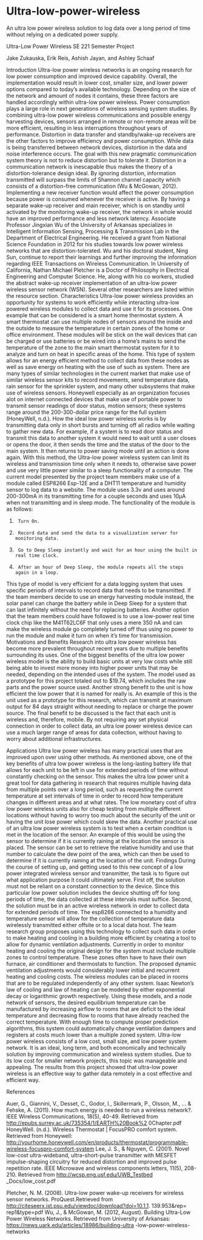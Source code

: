 # Ultra-low-power-wireless
An ultra low power wireless solution to log data over a long period of time without relying on a dedicated power supply.

Ultra-Low Power Wireless
SE 221 Semester Project


Jake Zukauska, Erik Reis, Ashish Jayan, and Ashley Schaaf



Introduction
Ultra-low power wireless networks is an ongoing research for low power consumption and improved device capability. Overall, the implementation would result in lower cost, smaller size, and lower power options compared to today’s available technology. Depending on the size of the network and amount of nodes it contains, these three factors are handled accordingly within ultra-low power wireless. Power consumption plays a large role in next generations of wireless sensing system studies. By combining ultra-low power wireless communications and possible energy harvesting devices, sensors arranged in remote or non-remote areas will be more efficient, resulting in less interruptions throughout years of performance. Distortion in data transfer and standby/wake-up receivers are the other factors to improve efficiency and power consumption. While data is being transferred between network devices, distortion in the data and noise interference occurs. The goal with this new pragmatic communication system theory is not to reduce distortion but to tolerate it. Distortion in a communication network is inescapable thus makes the theory of a distortion-tolerance design ideal. By ignoring distortion, information transmitted will surpass the limits of Shannon channel capacity which consists of a distortion-free communication (Wu & McGowan, 2012). Implementing a new receiver function would affect the power consumption because power is consumed whenever the receiver is active. By having a separate wake-up receiver and main receiver, which is on standby until activated by the monitoring wake-up receiver, the network in whole would have an improved performance and less network latency.
Associate Professor Jingxian Wu of the University of Arkansas specializes in Intelligent Information Sensing, Processing & Transmission Lab in the Department of Electrical Engineering. He received a grant from National Science Foundation in 2012 for his studies towards low power wireless networks that are distortion-tolerated. Wu and his doctoral student, Ning Sun, continue to report their learnings and further improving the information regarding IEEE Transactions on Wireless Communication. In University of California, Nathan Michael Pletcher is a Doctor of Philosophy in Electrical Engineering and Computer Science. He, along with his co workers, studied the abstract wake-up receiver implementation of an ultra-low power wireless sensor network (WSN). Several other researchers are listed within the resource section.
Characteristics
        	Ultra-low power wireless provides an opportunity for systems to work efficiently while interacting ultra-low powered wireless modules to collect data and use it for its processes. One example that can be considered is a smart home thermostat system. A smart thermostat can use multiple nodes of sensors around the inside and the outside to measure the temperature in certain zones of the home or office environment. These modules will be stick on the wall devices that can be charged or use batteries or be wired into a home’s mains to send the temperature of the zone to the main smart thermostat system for it to analyze and turn on heat in specific areas of the home. This type of system allows for an energy efficient method to collect data from these nodes as well as save energy on heating with the use of such as system.
        	There are many types of similar technologies in the current market that make use of similar wireless sensor kits to record movements, send temperature data, rain sensor for the sprinkler system, and many other subsystems that make use of wireless sensors. Honeywell especially as an organization focuses alot on internet connected devices that make use of portable power to transmit sensor readings of door status, motion sensors; these systems range around the 200-300-dollar price range for the full system (HoneyWell, n.d.).
        	How the ideal low power wireless works is by transmitting data only in short bursts and turning off all radios while waiting to gather new data. For example, if a system is to read door status and transmit this data to another system it would need to wait until a user closes or opens the door, it then sends the time and the status of the door to the main system. It then returns to power saving mode until an action is done again. With this method, the Ultra-low power wireless system can limit its wireless and transmission time only when it needs to, otherwise save power and use very little power similar to a sleep functionality of a computer.
        	The current model presented by the project team members make use of a module called ESP8266 Esp-12E and a DHT11 temperature and humidity sensor to log data to a website. The module uses 3.3v and uses around 200-300mA in its transmitting time for a couple seconds and uses 10μA when not transmitting and in sleep mode.
The functionality of the module is as follows:
1.      Turn On.
2.      Record data and send the data to a visualization server for monitoring data.
3.      Go to Deep Sleep instantly and wait for an hour using the built in real time clock.
4.      After an hour of Deep Sleep, the module repeats all the steps again in a loop.
This type of model is very efficient for a data logging system that uses specific periods of intervals to record data that needs to be transmitted. If the team members decide to use an energy harvesting module instead, the solar panel can charge the battery while in Deep Sleep for a system that can last infinitely without the need for replacing batteries. Another option that the team members could have followed is to use a low-power real time clock chip like the M41T62LC6F that only uses a mere 350 nA and can make the wireless module go completely turned off thus using no power to run the module and make it turn on when it’s time for transmission.
Motivations and Benefits
        	Research into ultra low power wireless has become more prevalent throughout recent years due to multiple benefits surrounding its uses. One of the biggest benefits of the ultra low power wireless model is the ability to build basic units at very low costs while still being able to invest more money into higher power units that may be needed, depending on the intended uses of the system. The model used as a prototype for this project totaled out to $19.74, which includes the raw parts and the power source used. Another strong benefit to the unit is how efficient the low power that it is named for really is. An example of this is the unit used as a prototype for this research, which can transmit at maximum output for 84 days straight without needing to replace or charge the power source. The final benefit to be discussed is the fact that each unit is wireless and, therefore, mobile. By not requiring any set physical connection in order to collect data, an ultra low power wireless device can use a much larger range of areas for data collection, without having to worry about additional infrastructures.

Applications
        	Ultra low power wireless has many practical uses that are improved upon over using other methods. As mentioned above, one of the key benefits of ultra low power wireless is the long-lasting battery life that allows for each unit to be left in use for extended periods of time without constantly checking on the sensor. This makes the ultra low power unit a great tool for data gathering in research that requires multiple having data from multiple points over a long period, such as requesting the current temperature at set intervals of time in order to record how temperature changes in different areas and at what rates. The low monetary cost of ultra low power wireless units also for cheap testing from multiple different locations without having to worry too much about the security of the unit or having the unit lose power which could skew the data.
        	Another practical use of an ultra low power wireless system is to test when a certain condition is met in the location of the sensor. An example of this would be using the sensor to determine if it is currently raining at the location the sensor is placed. The sensor can be set to retrieve the relative humidity and use that number to calculate the dew point of the area, which can then be used to determine if it is currently raining at the location of the unit.
Findings
During the course of setting up, and getting used to this new concept of a low power integrated wireless sensor and transmitter, the task is to figure out what application purpose it could ultimately serve. First off, the solution must not be reliant on a constant connection to the device. Since this particular low power solution includes the device shutting off for long periods of time, the data collected at these intervals must suffice. Second, the solution must be in an active wireless network in order to collect data for extended periods of time. The esp8266 connected to a humidity and temperature sensor will allow for the collection of temperature data wirelessly transmitted either offsite or to a local data host.
The team research group proposes using this technology to collect such data in order to make heating and cooling in a building more efficient by creating a tool to allow for dynamic ventilation adjustments. Currently in order to monitor heating and cooling the original design for the system must include multiple zones to control temperature. These zones often have to have their own furnace, air conditioner and thermostats to function. The proposed dynamic ventilation adjustments would considerably lower initial and recurrent heating and cooling costs. The wireless modules can be placed in rooms that are to be regulated independently of any other system.
 Isaac Newton’s law of cooling and law of heating can be modeled by either exponential decay or logarithmic growth respectively.  Using these models, and a node network of sensors, the desired equilibrium temperature can be manufactured by increasing airflow to rooms that are deficit to the ideal temperature and decreasing flow to rooms that have already reached the correct temperature. With enough time to compute proper prediction algorithms, this system could automatically change ventilation dampers and registers at costs much lower than a multiple zoned system.
Ultra-low power wireless consists of a low cost, small size, and low power system network. It is an ideal, long term, and both economically and technically solution by improving communication and wireless system studies. Due to its low cost for smaller network projects, this topic was manageable and appealing. The results from this project showed that ultra-low power wireless is an effective way to gather data remotely in a cost effective and efficient way.














References

Auer, G., Giannini, V., Desset, C., Godor, I., Skillermark, P., Olsson, M., ... & Fehske, A. (2011). How much energy is needed to run a wireless network?. IEEE Wireless Communications, 18(5), 40-49. Retrieved from http://epubs.surrey.ac.uk/735354/1/EARTH%20Book%2 0Chapter.pdf 
HoneyWell. (n.d.). Wireless Thermostat | FocusPRO comfort system. Retrieved from Honeywell: http://yourhome.honeywell.com/en/products/thermostat/programmable-wireless-focuspro-comfort-system
Lee, J. S., & Nguyen, C. (2001). Novel low-cost ultra-wideband, ultra-short-pulse transmitter with MESFET impulse-shaping circuitry for reduced distortion and improved pulse repetition rate. IEEE Microwave and wireless components letters, 11(5), 208-210. Retrieved from http://wcsp.eng.usf.edu/UWB_Testbed _Docs/low_cost.pdf

Pletcher, N. M. (2008). Ultra-low power wake-up receivers for wireless sensor networks. ProQuest.Retrieved from http://citeseerx.ist.psu.edu/viewdoc/download?doi=10.1.1. 139.953&rep= rep1&type=pdf
Wu, J., & McGowan, M. (2012, August). Building Ultra-Low Power Wireless Networks. Retrieved from University of Arkansas: https://news.uark.edu/articles/18986/building-ultra -low-power-wireless-networks


